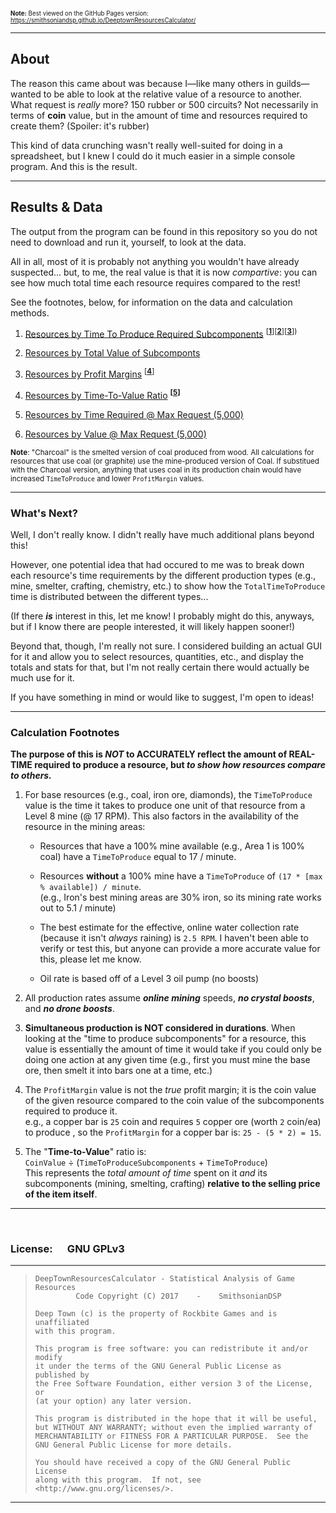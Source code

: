 <sup><sub>**Note:** Best viewed on the GitHub Pages version: https://smithsoniandsp.github.io/DeeptownResourcesCalculator/ </sub></sup>

- - -

## About 

The reason this came about was because I&mdash;like many others in guilds&mdash;wanted to be able to look
at the relative value of a resource to another.  
What request is *really* more? 150 rubber or 500 circuits? Not necessarily in terms of **coin** value, but
in the amount of time and resources required to create them? (Spoiler: it's rubber)

This kind of data crunching wasn't really well-suited for doing in a spreadsheet, but I knew I could do it
much easier in a simple console program. And this is the result. 

- - -

## Results & Data

The output from the program can be found in this repository so you do not need to download and run it, 
yourself, to look at the data. 

All in all, most of it is probably not anything you wouldn't have already suspected... but, to me, the real
value is that it is now *compartive*: you can see how much total time each resource requires compared to the rest!

See the footnotes, below, for information on the data and calculation methods.

1. [Resources by Time To Produce Required Subcomponents](https://smithsoniandsp.github.io/DeeptownResourcesCalculator/Outputs/1-LongestTimeToProduceSubcomponents) <sup>[[**1**](#1)][[**2**](#2)][[**3**](#3)])</sup>

2. [Resources by Total Value of Subcomponts](https://smithsoniandsp.github.io/DeeptownResourcesCalculator/Outputs/2-MostExpensiveSubcomponts)

3. [Resources by Profit Margins](https://smithsoniandsp.github.io/DeeptownResourcesCalculator/Outputs/3-HighestProfitMargins) <sup>[[**4**](#4)]</sup>

4. [Resources by Time-To-Value Ratio](https://smithsoniandsp.github.io/DeeptownResourcesCalculator/Outputs/4-TimeToValueRatio) <sup>**[[5](#5)]**</sup>

5. [Resources by Time Required @ Max Request (5,000)](https://smithsoniandsp.github.io/DeeptownResourcesCalculator/Outputs/5-TimeRequiredAtMaxRequest)

6. [Resources by Value @ Max Request (5,000)](https://smithsoniandsp.github.io/DeeptownResourcesCalculator/Outputs/6-ValueAtMaxRequest)

<sup>**Note**: "Charcoal" is the smelted version of coal produced from wood. All calculations for resources that use coal (or graphite)
use the mine-produced version of Coal. If substitued with the Charcoal version, anything that uses coal in its production chain would
have increased `TimeToProduce` and lower `ProfitMargin` values.</sup>

- - -

### What's Next?

Well, I don't really know. I didn't really have much additional plans beyond this!

However, one potential idea that had occured to me was to break down each resource's time requirements by the 
different production types (e.g., mine, smelter, crafting, chemistry, etc.) to show how the `TotalTimeToProduce`
time is distributed between the different types... 

(If there ***is*** interest in this, let me know! I probably might do this, anyways, but if I know there are people interested,
it will likely happen sooner!)

Beyond that, though, I'm really not sure. I considered building an actual GUI for it and allow you to select resources, quantities,
etc., and display the totals and stats for that, but I'm not really certain there would actually be much use for it.

If you have something in mind or would like to suggest, I'm open to ideas!

- - -

### Calculation Footnotes

**The purpose of this is *NOT* to ACCURATELY reflect the amount of REAL-TIME required to produce a resource, 
but *to show how resources compare to others.***

1. <a name="1"></a>For base resources (e.g., coal, iron ore, diamonds), the `TimeToProduce` value is the time it takes to
  produce one unit of that resource from a Level 8 mine (@ 17 RPM). This also factors in the availability 
  of the resource in the mining areas:

   * Resources that have a 100% mine available (e.g., Area 1 is 100% coal) have a `TimeToProduce` equal 
    to 17 / minute.  

   * Resources __without__ a 100% mine have a `TimeToProduce` of `(17 * [max % available]) / minute`.        
        (e.g., Iron's best mining areas are 30% iron, so its mining rate works out to 5.1 / minute)  

   * The best estimate for the effective, online water collection rate (because it isn't *always* raining) is
    `2.5 RPM`. I haven't been able to verify or test this, but anyone can provide a more accurate value for
    this, please let me know.

   * Oil rate is based off of a Level 3 oil pump (no boosts)

2. <a name="2"></a>All production rates assume ***online mining*** speeds, ***no crystal boosts***, and ***no drone boosts***.  

3. <a name="3"></a>**Simultaneous production is NOT considered in durations**. When looking at the "time to produce subcomponents" for a
  resource, this value is essentially the amount of time it would take if you could only be doing one action
  at any given time (e.g., first you must mine the base ore, then smelt it into bars one at a time, etc.)

4. <a name="4"></a>The `ProfitMargin` value is not the *true* profit margin; it is the coin value of the given resource
  compared to the coin value of the subcomponents required to produce it.  
  e.g., a copper bar is `25` coin and requires `5` copper ore (worth `2` coin/ea) to produce , so the 
  `ProfitMargin` for a copper bar is: `25 - (5 * 2) = 15`.

5. <a name="5"></a>The "**Time-to-Value**" ratio is:  
 `CoinValue` ÷ (`TimeToProduceSubcomponents` + `TimeToProduce`)  
   This represents the *total amount of time* spent on it *and* its subcomponents (mining, smelting, crafting)
 **relative to the selling price of the item itself**.

- - - - -

&nbsp;

### **License:** &nbsp; &nbsp; &nbsp;GNU GPLv3

---
>     DeepTownResourcesCalculator - Statistical Analysis of Game Resources
>              Code Copyright (C) 2017    -    SmithsonianDSP
> 
>     Deep Town (c) is the property of Rockbite Games and is unaffiliated 
>     with this program. 
> 
>     This program is free software: you can redistribute it and/or modify
>     it under the terms of the GNU General Public License as published by
>     the Free Software Foundation, either version 3 of the License, or
>     (at your option) any later version.
> 
>     This program is distributed in the hope that it will be useful,
>     but WITHOUT ANY WARRANTY; without even the implied warranty of
>     MERCHANTABILITY or FITNESS FOR A PARTICULAR PURPOSE.  See the
>     GNU General Public License for more details.
> 
>     You should have received a copy of the GNU General Public License
>     along with this program.  If not, see <http://www.gnu.org/licenses/>.
> 
- - - 
